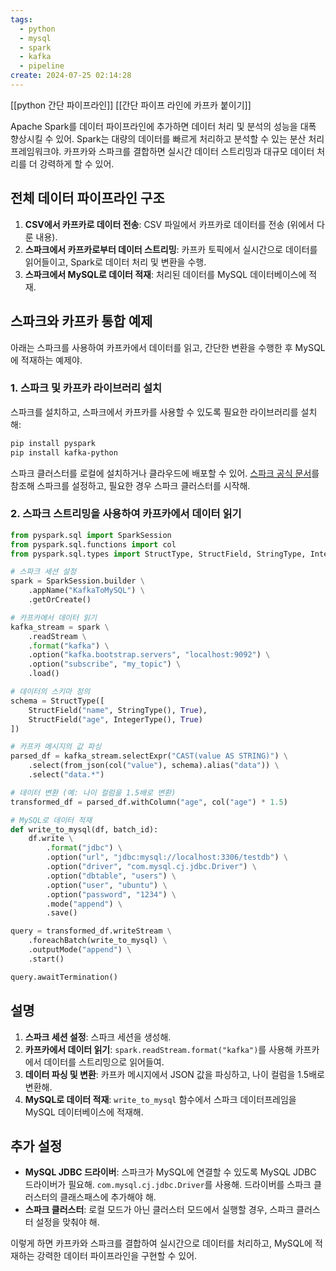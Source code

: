```yaml
---
tags:
  - python
  - mysql
  - spark
  - kafka
  - pipeline
create: 2024-07-25 02:14:28
---
```

[[python 간단 파이프라인]]
[[간단 파이프 라인에 카프카 붙이기]]


Apache Spark를 데이터 파이프라인에 추가하면 데이터 처리 및 분석의 성능을 대폭 향상시킬 수 있어. Spark는 대량의 데이터를 빠르게 처리하고 분석할 수 있는 분산 처리 프레임워크야. 카프카와 스파크를 결합하면 실시간 데이터 스트리밍과 대규모 데이터 처리를 더 강력하게 할 수 있어.

## 전체 데이터 파이프라인 구조

1. **CSV에서 카프카로 데이터 전송**: CSV 파일에서 카프카로 데이터를 전송 (위에서 다룬 내용).
2. **스파크에서 카프카로부터 데이터 스트리밍**: 카프카 토픽에서 실시간으로 데이터를 읽어들이고, Spark로 데이터 처리 및 변환을 수행.
3. **스파크에서 MySQL로 데이터 적재**: 처리된 데이터를 MySQL 데이터베이스에 적재.

## 스파크와 카프카 통합 예제

아래는 스파크를 사용하여 카프카에서 데이터를 읽고, 간단한 변환을 수행한 후 MySQL에 적재하는 예제야.

### 1. **스파크 및 카프카 라이브러리 설치**

스파크를 설치하고, 스파크에서 카프카를 사용할 수 있도록 필요한 라이브러리를 설치해:

```sh
pip install pyspark
pip install kafka-python
```

스파크 클러스터를 로컬에 설치하거나 클라우드에 배포할 수 있어. [스파크 공식 문서](https://spark.apache.org/docs/latest/)를 참조해 스파크를 설정하고, 필요한 경우 스파크 클러스터를 시작해.

### 2. **스파크 스트리밍을 사용하여 카프카에서 데이터 읽기**

```python
from pyspark.sql import SparkSession
from pyspark.sql.functions import col
from pyspark.sql.types import StructType, StructField, StringType, IntegerType

# 스파크 세션 설정
spark = SparkSession.builder \
    .appName("KafkaToMySQL") \
    .getOrCreate()

# 카프카에서 데이터 읽기
kafka_stream = spark \
    .readStream \
    .format("kafka") \
    .option("kafka.bootstrap.servers", "localhost:9092") \
    .option("subscribe", "my_topic") \
    .load()

# 데이터의 스키마 정의
schema = StructType([
    StructField("name", StringType(), True),
    StructField("age", IntegerType(), True)
])

# 카프카 메시지의 값 파싱
parsed_df = kafka_stream.selectExpr("CAST(value AS STRING)") \
    .select(from_json(col("value"), schema).alias("data")) \
    .select("data.*")

# 데이터 변환 (예: 나이 컬럼을 1.5배로 변환)
transformed_df = parsed_df.withColumn("age", col("age") * 1.5)

# MySQL로 데이터 적재
def write_to_mysql(df, batch_id):
    df.write \
        .format("jdbc") \
        .option("url", "jdbc:mysql://localhost:3306/testdb") \
        .option("driver", "com.mysql.cj.jdbc.Driver") \
        .option("dbtable", "users") \
        .option("user", "ubuntu") \
        .option("password", "1234") \
        .mode("append") \
        .save()

query = transformed_df.writeStream \
    .foreachBatch(write_to_mysql) \
    .outputMode("append") \
    .start()

query.awaitTermination()
```

## 설명

1. **스파크 세션 설정**: 스파크 세션을 생성해.
2. **카프카에서 데이터 읽기**: `spark.readStream.format("kafka")`를 사용해 카프카에서 데이터를 스트리밍으로 읽어들여.
3. **데이터 파싱 및 변환**: 카프카 메시지에서 JSON 값을 파싱하고, 나이 컬럼을 1.5배로 변환해.
4. **MySQL로 데이터 적재**: `write_to_mysql` 함수에서 스파크 데이터프레임을 MySQL 데이터베이스에 적재해.

## 추가 설정

- **MySQL JDBC 드라이버**: 스파크가 MySQL에 연결할 수 있도록 MySQL JDBC 드라이버가 필요해. `com.mysql.cj.jdbc.Driver`를 사용해. 드라이버를 스파크 클러스터의 클래스패스에 추가해야 해.
- **스파크 클러스터**: 로컬 모드가 아닌 클러스터 모드에서 실행할 경우, 스파크 클러스터 설정을 맞춰야 해.

이렇게 하면 카프카와 스파크를 결합하여 실시간으로 데이터를 처리하고, MySQL에 적재하는 강력한 데이터 파이프라인을 구현할 수 있어.